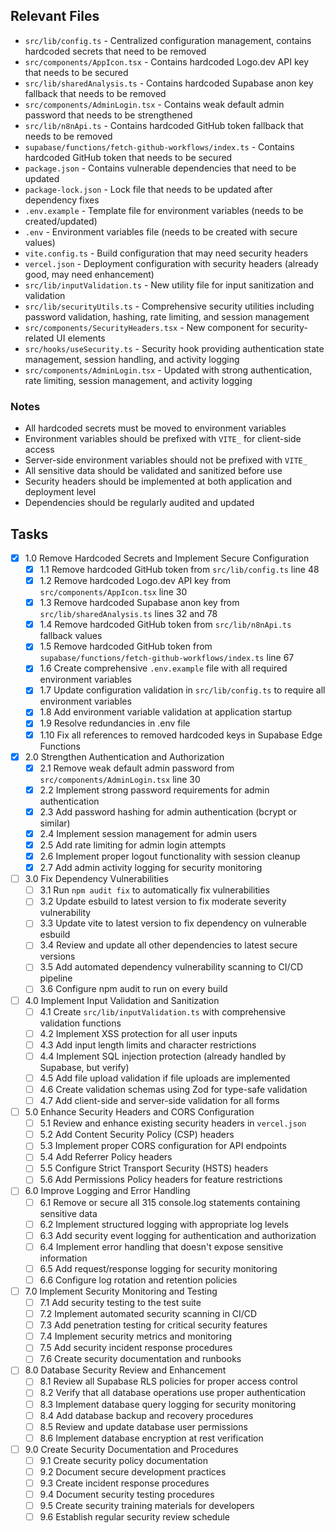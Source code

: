 ## Relevant Files

- `src/lib/config.ts` - Centralized configuration management, contains hardcoded secrets that need to be removed
- `src/components/AppIcon.tsx` - Contains hardcoded Logo.dev API key that needs to be secured
- `src/lib/sharedAnalysis.ts` - Contains hardcoded Supabase anon key fallback that needs to be removed
- `src/components/AdminLogin.tsx` - Contains weak default admin password that needs to be strengthened
- `src/lib/n8nApi.ts` - Contains hardcoded GitHub token fallback that needs to be removed
- `supabase/functions/fetch-github-workflows/index.ts` - Contains hardcoded GitHub token that needs to be secured
- `package.json` - Contains vulnerable dependencies that need to be updated
- `package-lock.json` - Lock file that needs to be updated after dependency fixes
- `.env.example` - Template file for environment variables (needs to be created/updated)
- `.env` - Environment variables file (needs to be created with secure values)
- `vite.config.ts` - Build configuration that may need security headers
- `vercel.json` - Deployment configuration with security headers (already good, may need enhancement)
- `src/lib/inputValidation.ts` - New utility file for input sanitization and validation
- `src/lib/securityUtils.ts` - Comprehensive security utilities including password validation, hashing, rate limiting, and session management
- `src/components/SecurityHeaders.tsx` - New component for security-related UI elements
- `src/hooks/useSecurity.ts` - Security hook providing authentication state management, session handling, and activity logging
- `src/components/AdminLogin.tsx` - Updated with strong authentication, rate limiting, session management, and activity logging

### Notes

- All hardcoded secrets must be moved to environment variables
- Environment variables should be prefixed with `VITE_` for client-side access
- Server-side environment variables should not be prefixed with `VITE_`
- All sensitive data should be validated and sanitized before use
- Security headers should be implemented at both application and deployment level
- Dependencies should be regularly audited and updated

## Tasks

- [x] 1.0 Remove Hardcoded Secrets and Implement Secure Configuration
  - [x] 1.1 Remove hardcoded GitHub token from `src/lib/config.ts` line 48
  - [x] 1.2 Remove hardcoded Logo.dev API key from `src/components/AppIcon.tsx` line 30
  - [x] 1.3 Remove hardcoded Supabase anon key from `src/lib/sharedAnalysis.ts` lines 32 and 78
  - [x] 1.4 Remove hardcoded GitHub token from `src/lib/n8nApi.ts` fallback values
  - [x] 1.5 Remove hardcoded GitHub token from `supabase/functions/fetch-github-workflows/index.ts` line 67
  - [x] 1.6 Create comprehensive `.env.example` file with all required environment variables
  - [x] 1.7 Update configuration validation in `src/lib/config.ts` to require all environment variables
  - [x] 1.8 Add environment variable validation at application startup
  - [x] 1.9 Resolve redundancies in .env file
  - [x] 1.10 Fix all references to removed hardcoded keys in Supabase Edge Functions

- [x] 2.0 Strengthen Authentication and Authorization
  - [x] 2.1 Remove weak default admin password from `src/components/AdminLogin.tsx` line 30
  - [x] 2.2 Implement strong password requirements for admin authentication
  - [x] 2.3 Add password hashing for admin authentication (bcrypt or similar)
  - [x] 2.4 Implement session management for admin users
  - [x] 2.5 Add rate limiting for admin login attempts
  - [x] 2.6 Implement proper logout functionality with session cleanup
  - [x] 2.7 Add admin activity logging for security monitoring

- [ ] 3.0 Fix Dependency Vulnerabilities
  - [ ] 3.1 Run `npm audit fix` to automatically fix vulnerabilities
  - [ ] 3.2 Update esbuild to latest version to fix moderate severity vulnerability
  - [ ] 3.3 Update vite to latest version to fix dependency on vulnerable esbuild
  - [ ] 3.4 Review and update all other dependencies to latest secure versions
  - [ ] 3.5 Add automated dependency vulnerability scanning to CI/CD pipeline
  - [ ] 3.6 Configure npm audit to run on every build

- [ ] 4.0 Implement Input Validation and Sanitization
  - [ ] 4.1 Create `src/lib/inputValidation.ts` with comprehensive validation functions
  - [ ] 4.2 Implement XSS protection for all user inputs
  - [ ] 4.3 Add input length limits and character restrictions
  - [ ] 4.4 Implement SQL injection protection (already handled by Supabase, but verify)
  - [ ] 4.5 Add file upload validation if file uploads are implemented
  - [ ] 4.6 Create validation schemas using Zod for type-safe validation
  - [ ] 4.7 Add client-side and server-side validation for all forms

- [ ] 5.0 Enhance Security Headers and CORS Configuration
  - [ ] 5.1 Review and enhance existing security headers in `vercel.json`
  - [ ] 5.2 Add Content Security Policy (CSP) headers
  - [ ] 5.3 Implement proper CORS configuration for API endpoints
  - [ ] 5.4 Add Referrer Policy headers
  - [ ] 5.5 Configure Strict Transport Security (HSTS) headers
  - [ ] 5.6 Add Permissions Policy headers for feature restrictions

- [ ] 6.0 Improve Logging and Error Handling
  - [ ] 6.1 Remove or secure all 315 console.log statements containing sensitive data
  - [ ] 6.2 Implement structured logging with appropriate log levels
  - [ ] 6.3 Add security event logging for authentication and authorization
  - [ ] 6.4 Implement error handling that doesn't expose sensitive information
  - [ ] 6.5 Add request/response logging for security monitoring
  - [ ] 6.6 Configure log rotation and retention policies

- [ ] 7.0 Implement Security Monitoring and Testing
  - [ ] 7.1 Add security testing to the test suite
  - [ ] 7.2 Implement automated security scanning in CI/CD
  - [ ] 7.3 Add penetration testing for critical security features
  - [ ] 7.4 Implement security metrics and monitoring
  - [ ] 7.5 Add security incident response procedures
  - [ ] 7.6 Create security documentation and runbooks

- [ ] 8.0 Database Security Review and Enhancement
  - [ ] 8.1 Review all Supabase RLS policies for proper access control
  - [ ] 8.2 Verify that all database operations use proper authentication
  - [ ] 8.3 Implement database query logging for security monitoring
  - [ ] 8.4 Add database backup and recovery procedures
  - [ ] 8.5 Review and update database user permissions
  - [ ] 8.6 Implement database encryption at rest verification

- [ ] 9.0 Create Security Documentation and Procedures
  - [ ] 9.1 Create security policy documentation
  - [ ] 9.2 Document secure development practices
  - [ ] 9.3 Create incident response procedures
  - [ ] 9.4 Document security testing procedures
  - [ ] 9.5 Create security training materials for developers
  - [ ] 9.6 Establish regular security review schedule
